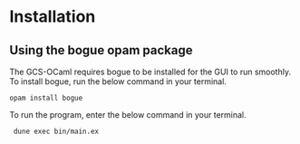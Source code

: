 # Installation

## Using the bogue opam package

The GCS-OCaml requires bogue to be installed for the GUI to run smoothly. To install bogue, run the below command in your terminal.

```
opam install bogue
```

To run the program, enter the below command in your terminal.

```
 dune exec bin/main.ex
```